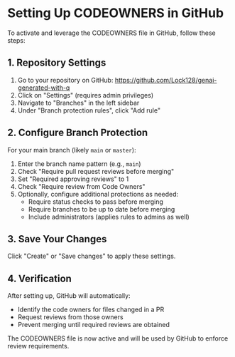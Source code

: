 # Setting Up CODEOWNERS in GitHub

To activate and leverage the CODEOWNERS file in GitHub, follow these steps:

## 1. Repository Settings

1. Go to your repository on GitHub: https://github.com/Lock128/genai-generated-with-q
2. Click on "Settings" (requires admin privileges)
3. Navigate to "Branches" in the left sidebar
4. Under "Branch protection rules", click "Add rule"

## 2. Configure Branch Protection

For your main branch (likely `main` or `master`):

1. Enter the branch name pattern (e.g., `main`)
2. Check "Require pull request reviews before merging"
3. Set "Required approving reviews" to 1
4. Check "Require review from Code Owners"
5. Optionally, configure additional protections as needed:
   - Require status checks to pass before merging
   - Require branches to be up to date before merging
   - Include administrators (applies rules to admins as well)

## 3. Save Your Changes

Click "Create" or "Save changes" to apply these settings.

## 4. Verification

After setting up, GitHub will automatically:
- Identify the code owners for files changed in a PR
- Request reviews from those owners
- Prevent merging until required reviews are obtained

The CODEOWNERS file is now active and will be used by GitHub to enforce review requirements.